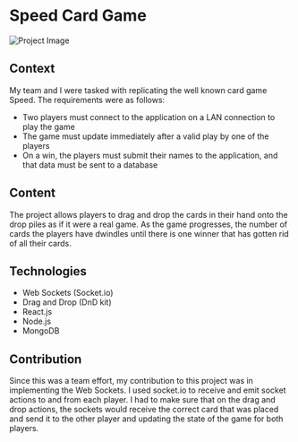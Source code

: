 # Speed Card Game

![Project Image](image_url)

## Context

My team and I were tasked with replicating the well known card game Speed. The requirements were as follows:
- Two players must connect to the application on a LAN connection to play the game
- The game must update immediately after a valid play by one of the players
- On a win, the players must submit their names to the application, and that data must be sent to a database

## Content

The project allows players to drag and drop the cards in their hand onto the drop piles as if it were a real game.
As the game progresses, the number of cards the players have dwindles until there is one winner that has gotten rid of all their cards.

## Technologies

- Web Sockets (Socket.io)
- Drag and Drop (DnD kit)
- React.js
- Node.js
- MongoDB

## Contribution

Since this was a team effort, my contribution to this project was in implementing the Web Sockets. I used socket.io to receive and emit
socket actions to and from each player. I had to make sure that on the drag and drop actions, the sockets would receive the correct card that was placed and send it to the other player and updating the state of the game for both players.